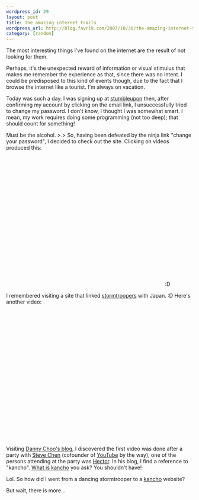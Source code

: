 ```yaml
--- 
wordpress_id: 29
layout: post
title: The amazing internet trails
wordpress_url: http://blog.favrik.com/2007/10/30/the-amazing-internet-trails/
category: [random]
---
```

The most interesting things I've found on the internet are the result of not looking for them.  

Perhaps, it's the unexpected reward of information or visual stimulus that makes me remember the experience as that, since there was no intent.  I could be predisposed to this kind of events though,  due to the fact that I browse the internet like a tourist. I'm always on vacation. 

<!--more-->

Today was such a day. I was signing up at <a href="http://www.stumbleupon.com/">stumbleupon</a> then, after confirming my account by clicking on the email link, I unsuccessfully tried to change my password.  I don't know, I thought I was somewhat smart. I mean, my work requires doing some programming (not too deep); that should count for something!  

Must be the alcohol. >.>  So, having been defeated by the ninja link "change your password", I decided to check out the site. Clicking on videos produced this:
<object width="425" height="366"><param name="movie" value="http://www.youtube.com/v/t7X9MQi7uOU&rel=0&border=0"></param><param name="wmode" value="transparent"></param><embed src="http://www.youtube.com/v/t7X9MQi7uOU&rel=0&border=0" type="application/x-shockwave-flash" wmode="transparent" width="425" height="366"></embed></object>
:D

I remembered visiting a site that linked <a href="http://en.wikipedia.org/wiki/Imperial_stormtrooper">stormtroopers</a> with Japan. :D  Here's another video:
<object width="425" height="366"><param name="movie" value="http://www.youtube.com/v/bygdRMCwC6s&rel=1&border=0"></param><param name="wmode" value="transparent"></param><embed src="http://www.youtube.com/v/bygdRMCwC6s&rel=1&border=0" type="application/x-shockwave-flash" wmode="transparent" width="425" height="366"></embed></object>

Visiting <a href="http://www.dannychoo.com/all/eng/stormtrooper/">Danny Choo's blog</a>, I discovered the first video was done after a party with <a href="http://www.dannychoo.com/blog_entry/eng/1199/Steve+Chen/">Steve Chen</a> (cofounder of <a href="http://youtube.com/">YouTube</a> by the way), one of the persons attending at the party was <a href="http://www.kirainet.com">Hector</a>.  In his blog, I find a reference to "kancho".  <a href="http://www.kirainet.com/english/kancho/">What is kancho</a> you ask? You shouldn't have!

Lol.  So how did I went from a dancing stormtrooper to a <a href="http://kancho.org/">kancho</a> website?  

But wait, there is more...
